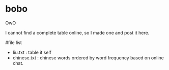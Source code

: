 # bobo
OwO

I cannot find a complete table online, so I made one and post it here.

#file list

- liu.txt : table it self
- chinese.txt : chinese words ordered by word frequency based on online chat.
